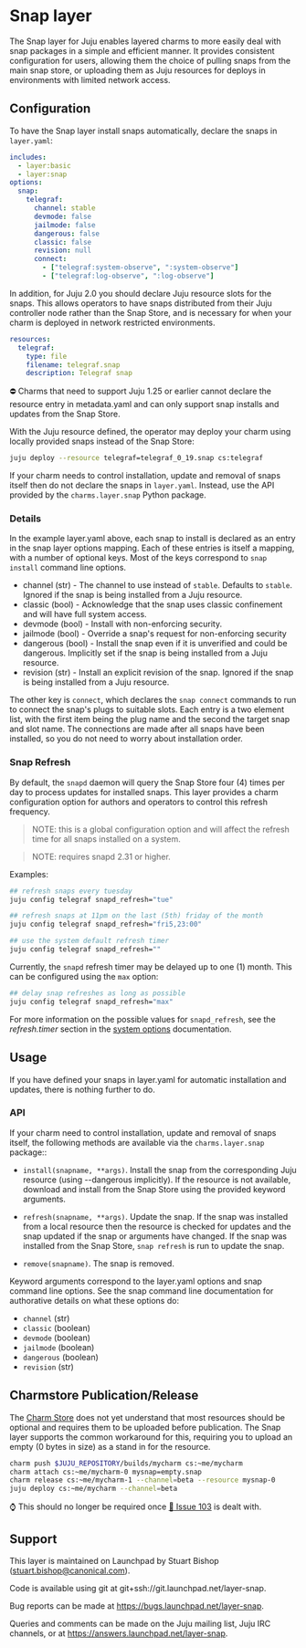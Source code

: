 # Snap layer

The Snap layer for Juju enables layered charms to more easily deal with
snap packages in a simple and efficient manner. It provides consistent
configuration for users, allowing them the choice of pulling snaps
from the main snap store, or uploading them as Juju resources for deploys
in environments with limited network access.


## Configuration

To have the Snap layer install snaps automatically, declare the snaps in
`layer.yaml`:

```yaml
includes:
  - layer:basic
  - layer:snap
options:
  snap:
    telegraf:
      channel: stable
      devmode: false
      jailmode: false
      dangerous: false
      classic: false
      revision: null
      connect:
        - ["telegraf:system-observe", ":system-observe"]
        - ["telegraf:log-observe", ":log-observe"]
```

In addition, for Juju 2.0 you should declare Juju resource slots for
the snaps. This allows operators to have snaps distributed from their
Juju controller node rather than the Snap Store, and is necessary for
when your charm is deployed in network restricted environments.

```yaml
resources:
  telegraf:
    type: file
    filename: telegraf.snap
    description: Telegraf snap
```

:no_entry: Charms that need to support Juju 1.25 or earlier cannot
declare the resource entry in metadata.yaml and can only support snap
installs and updates from the Snap Store.

With the Juju resource defined, the operator may deploy your charm
using locally provided snaps instead of the Snap Store:

```sh
juju deploy --resource telegraf=telegraf_0_19.snap cs:telegraf
```

If your charm needs to control installation, update and removal of
snaps itself then do not declare the snaps in `layer.yaml`. Instead,
use the API provided by the `charms.layer.snap` Python package.


### Details

In the example layer.yaml above, each snap to install is declared as an
entry in the snap layer options mapping. Each of these entries is
itself a mapping, with a number of optional keys. Most of the keys
correspond to `snap install` command line options.

* channel (str) - The channel to use instead of `stable`. Defaults to `stable`.
                  Ignored if the snap is being installed from a Juju resource.
* classic (bool) - Acknowledge that the snap uses classic confinement and
                   will have full system access.
* devmode (bool) - Install with non-enforcing security.
* jailmode (bool) - Override a snap's request for non-enforcing security
* dangerous (bool) - Install the snap even if it is unverified and could
                     be dangerous. Implicitly set if the snap is being
                     installed from a Juju resource.
* revision (str) - Install an explicit revision of the snap. Ignored if the
                   snap is being installed from a Juju resource.

The other key is `connect`, which declares the `snap connect` commands
to run to connect the snap's plugs to suitable slots. Each entry is a
two element list, with the first item being the plug name and the second
the target snap and slot name. The connections are made after all snaps
have been installed, so you do not need to worry about installation
order.


### Snap Refresh

By default, the `snapd` daemon will query the Snap Store four (4)
times per day to process updates for installed snaps. This layer provides
a charm configuration option for authors and operators to control this
refresh frequency.

>NOTE: this is a global configuration option and will affect the refresh
time for all snaps installed on a system.

>NOTE: requires snapd 2.31 or higher.

Examples:

```sh
## refresh snaps every tuesday
juju config telegraf snapd_refresh="tue"

## refresh snaps at 11pm on the last (5th) friday of the month
juju config telegraf snapd_refresh="fri5,23:00"

## use the system default refresh timer
juju config telegraf snapd_refresh=""
```

Currently, the `snapd` refresh timer may be delayed up to one (1) month. This
can be configured using the `max` option:

```sh
## delay snap refreshes as long as possible
juju config telegraf snapd_refresh="max"
```

For more information on the possible values for `snapd_refresh`, see the
*refresh.timer* section in the [system options][] documentation.

[system options]: https://forum.snapcraft.io/t/system-options/87


## Usage

If you have defined your snaps in layer.yaml for automatic installation
and updates, there is nothing further to do.

### API

If your charm need to control installation, update and removal of snaps
itself, the following methods are available via the `charms.layer.snap`
package::

* `install(snapname, **args)`. Install the snap from the corresponding Juju
  resource (using --dangerous implicitly). If the resource is not
  available, download and install from the Snap Store using the provided
  keyword arguments.

* `refresh(snapname, **args)`. Update the snap. If the snap was installed
  from a local resource then the resource is checked for updates and the
  snap updated if the snap or arguments have changed. If the snap was
  installed from the Snap Store, `snap refresh` is run to update the snap.

* `remove(snapname)`. The snap is removed.

Keyword arguments correspond to the layer.yaml options and snap command line
options. See the snap command line documentation for authorative details on
what these options do:

* `channel` (str)
* `classic` (boolean)
* `devmode` (boolean)
* `jailmode` (boolean)
* `dangerous` (boolean)
* `revision` (str)


## Charmstore Publication/Release

The [Charm Store](https://jujucharms.com) does not yet understand that
most resources should be optional and requires them to be uploaded
before publication. The Snap layer supports the common workaround for
this, requiring you to upload an empty (0 bytes in size) as a stand in
for the resource.

```sh
charm push $JUJU_REPOSITORY/builds/mycharm cs:~me/mycharm
charm attach cs:~me/mycharm-0 mysnap=empty.snap
charm release cs:~me/mycharm-1 --channel=beta --resource mysnap-0
juju deploy cs:~me/mycharm --channel=beta
```

:watch: This should no longer be required once
[:bug: Issue 103](https://github.com/juju/charmstore-client/issues/103)
is dealt with.


## Support

This layer is maintained on Launchpad by
Stuart Bishop (stuart.bishop@canonical.com).

Code is available using git at git+ssh://git.launchpad.net/layer-snap.

Bug reports can be made at https://bugs.launchpad.net/layer-snap.

Queries and comments can be made on the Juju mailing list, Juju IRC
channels, or at https://answers.launchpad.net/layer-snap.
